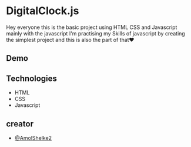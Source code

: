 # DigitalClock.js

Hey everyone this is the basic project using HTML CSS and Javascript mainly with the javascript I'm practising my Skills of javascript by creating the simplest project and this is also the part of that❤️

## Demo

## Technologies

- HTML
- CSS
- Javascript

## creator

- [@AmolShelke2](https://www.github.com/AmolShelke2)
